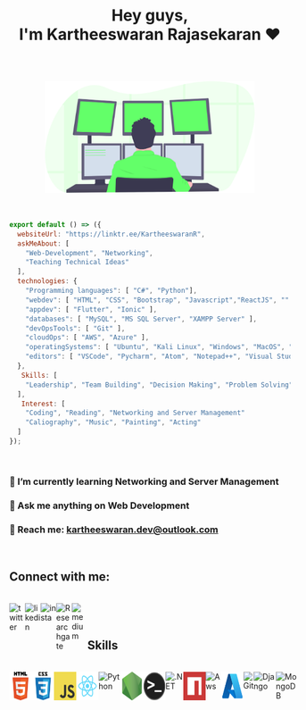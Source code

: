 <h1 align="center"> Hey guys,<br> I'm Kartheeswaran Rajasekaran  ❤️</h1> 

<br>
<!---
[![Twitter: Karthees_offcl](https://img.shields.io/twitter/follow/Karthees_offcl?style=social)](https://x.com/Karthees_offcl)  &nbsp;&nbsp;&nbsp;&nbsp;
[![Linkedin: kartheeswaran-analyst](https://img.shields.io/badge/kartheeswaran-analyst-blue?style=flat-square&logo=Linkedin&logoColor=black&link=https://www.linkedin.com/in/kartheeswaran-analyst/)](https://www.linkedin.com/in/kartheeswaran-analyst/)
-->

<br>


<p align="center"> <img src="/rk-neo.svg" alt="kartheeswaran" height=200/> </p>

<br>

```js
export default () => ({
  websiteUrl: "https://linktr.ee/KartheeswaranR",
  askMeAbout: [
    "Web-Development", "Networking",
    "Teaching Technical Ideas"
  ],
  technologies: {
    "Programming languages": [ "C#", "Python"],
    "webdev": [ "HTML", "CSS", "Bootstrap", "Javascript","ReactJS", "" ],
    "appdev": [ "Flutter", "Ionic" ],
    "databases": [ "MySQL", "MS SQL Server", "XAMPP Server" ],
    "devOpsTools": [ "Git" ],
    "cloudOps": [ "AWS", "Azure" ],
    "operatingSystems": [ "Ubuntu", "Kali Linux", "Windows", "MacOS", "ParrotOS"],
    "editors": [ "VSCode", "Pycharm", "Atom", "Notepad++", "Visual Studio"]
  },
   Skills: [
    "Leadership", "Team Building", "Decision Making", "Problem Solving", "Time Management", "Quick Learner" 
  ],
   Interest: [
    "Coding", "Reading", "Networking and Server Management"
    "Caliography", "Music", "Painting", "Acting"
  ]
});
```

<br>

### 🌱 I’m currently learning Networking and Server Management
### 💬 Ask me anything on Web Development
### 📧 Reach me: **kartheeswaran.dev@outlook.com**

<br>



<!-- <p align="center"> <img src="https://github-profile-trophy.vercel.app/?username=hhhrrrttt222111&theme=onedark" alt="hrt" /> </p> -->

<!---
<p align="center"> <img src="https://github-readme-stats.vercel.app/api/top-langs/?username=hhhrrrttt222111&show_icons=true&layout=compact&theme=tokyonight"" alt="hrt" /> </p>
-->

## Connect with me:

<br>
<a href="https://x.com/Karthees_offcl" target="_blank"><img align="left" alt="twitter" width="28px" src="https://cdn.jsdelivr.net/npm/simple-icons@v4/icons/twitter.svg" /></a>
<a href="https://www.linkedin.com/in/kartheeswaranr/" target="_blank"><img align="left" alt="likedin" width="28px" src="https://cdn.jsdelivr.net/npm/simple-icons@v3/icons/linkedin.svg" /></a>
<a href="https://www.instagram.com/__kartheeswaran/" target="_blank"><img align="left" alt="insta" width="28px" src="https://cdn.jsdelivr.net/npm/simple-icons@v3/icons/instagram.svg" /></a>
<a href="https://www.researchgate.net/profile/Kartheeswaran-Rajasekaran?ev=hdr_xprf" target="_blank"><img align="left" alt="Researchgate" width="28px" src="https://cdn.jsdelivr.net/npm/simple-icons@v3/icons/researchgate.svg" /></a>
<a href="https://medium.com/@rkartheeswaran/lists" target="_blank"><img align="left" alt="medium" width="28px" src="https://cdn.jsdelivr.net/npm/simple-icons@v3/icons/medium.svg" /></a>

<br>
<br>

## Skills

<br>
<div style="display: flex; justify-content: space-around">
<img align="left" alt="HTML5" width="40px" src="https://raw.githubusercontent.com/github/explore/80688e429a7d4ef2fca1e82350fe8e3517d3494d/topics/html/html.png" />
<img align="left" alt="CSS3" width="40px" src="https://raw.githubusercontent.com/github/explore/80688e429a7d4ef2fca1e82350fe8e3517d3494d/topics/css/css.png" />
<img align="left" alt="JavaScript" width="40px" src="https://raw.githubusercontent.com/github/explore/80688e429a7d4ef2fca1e82350fe8e3517d3494d/topics/javascript/javascript.png" />
<img align="left" alt="React" width="40px" src="https://raw.githubusercontent.com/github/explore/80688e429a7d4ef2fca1e82350fe8e3517d3494d/topics/react/react.png" />
<img align="left" alt="Python" width="40px" src="https://raw.githubusercontent.com/jmnote/z-icons/master/svg/python.svg"/>
<img align="left" alt="Node.js" width="40px" src="https://raw.githubusercontent.com/github/explore/80688e429a7d4ef2fca1e82350fe8e3517d3494d/topics/nodejs/nodejs.png" />
<img align="left" alt="Terminal" width="40px" src="https://raw.githubusercontent.com/github/explore/80688e429a7d4ef2fca1e82350fe8e3517d3494d/topics/terminal/terminal.png" />
<img align="left" alt=".NET" width="40px" src="https://skillicons.dev/icons?i=dotnet" />
<img align="left" alt="npm" width="40px" src="https://raw.githubusercontent.com/github/explore/80688e429a7d4ef2fca1e82350fe8e3517d3494d/topics/npm/npm.png" />
<img align="left" alt="Aws" width="40px" src="https://skillicons.dev/icons?i=aws" />
<img align="left" alt="Azure" width="40px" src="https://raw.githubusercontent.com/github/explore/eaef8552d8b082ffafe2bfc8a5023d47da904aac/topics/azure/azure.png" />
<img align="left" alt="Git" width="40px" src="https://raw.githubusercontent.com/jmnote/z-icons/master/svg/git.svg" />
<img align="left" alt="Django" width="40px" src="https://skillicons.dev/icons?i=django" />
<img align="left" alt="MongoDB" width="40px" src="https://skillicons.dev/icons?i=mongodb" />
  
</div>

